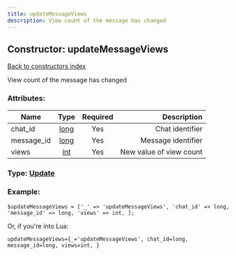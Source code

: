 ```yaml
---
title: updateMessageViews
description: View count of the message has changed
---
```

## Constructor: updateMessageViews  
[Back to constructors index](index.md)



View count of the message has changed

### Attributes:

| Name     |    Type       | Required | Description |
|----------|:-------------:|:--------:|------------:|
|chat\_id|[long](../types/long.md) | Yes|Chat identifier|
|message\_id|[long](../types/long.md) | Yes|Message identifier|
|views|[int](../types/int.md) | Yes|New value of view count|



### Type: [Update](../types/Update.md)


### Example:

```
$updateMessageViews = ['_' => 'updateMessageViews', 'chat_id' => long, 'message_id' => long, 'views' => int, ];
```  

Or, if you're into Lua:  


```
updateMessageViews={_='updateMessageViews', chat_id=long, message_id=long, views=int, }

```



